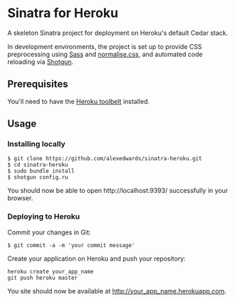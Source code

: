 # Sinatra for Heroku

A skeleton Sinatra project for deployment on Heroku's default Cedar stack.

In development environments, the project is set up to provide CSS preprocessing using [Sass](http://sass-lang.com/) and [normalise.css](http://necolas.github.com/normalize.css/), and automated code reloading via [Shotgun](https://github.com/rtomayko/shotgun).

## Prerequisites

You'll need to have the [Heroku toolbelt](https://toolbelt.heroku.com/) installed.

## Usage

### Installing locally

```
$ git clone https://github.com/alexedwards/sinatra-heroku.git
$ cd sinatra-heroku
$ sudo bundle install
$ shotgun config.ru
```

You should now be able to open http://localhost:9393/ successfully in your browser.

### Deploying to Heroku

Commit your changes in Git:

```
$ git commit -a -m 'your commit message'
```

Create your application on Heroku and push your repository:

```
heroku create your_app_name
git push heroku master
```

You site should now be available at http://your_app_name.herokuapp.com.
